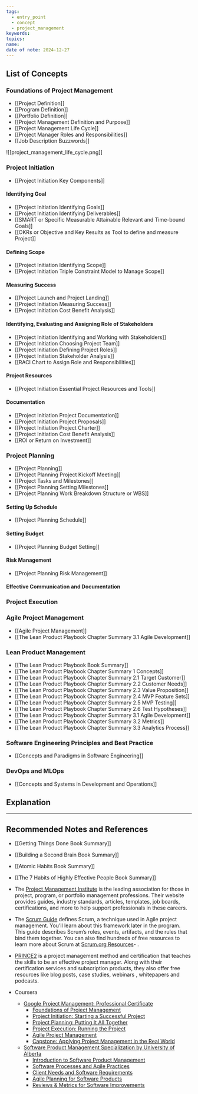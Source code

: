 ```yaml
---
tags:
  - entry_point
  - concept
  - project_management
keywords: 
topics: 
name: 
date of note: 2024-12-27
---
```


## List of Concepts

### Foundations of Project Management

- [[Project Definition]]
- [[Program Definition]]
- [[Portfolio Definition]]
- [[Project Management Definition and Purpose]]
- [[Project Management Life Cycle]]
- [[Project Manager Roles and Responsibilities]]
- [[Job Description Buzzwords]]

![[project_management_life_cycle.png]]

### Project Initiation

- [[Project Initiation Key Components]]

#### Identifying Goal

- [[Project Initiation Identifying Goals]]
- [[Project Initiation Identifying Deliverables]]
- [[SMART or Specific Measurable Attainable Relevant and Time-bound Goals]]
- [[OKRs or Objective and Key Results as Tool to define and measure Project]]

#### Defining Scope

- [[Project Initiation Identifying Scope]]
- [[Project Initiation Triple Constraint Model to Manage Scope]]

#### Measuring Success

- [[Project Launch and Project Landing]]
- [[Project Initiation Measuring Success]]
- [[Project Initiation Cost Benefit Analysis]]

#### Identifying, Evaluating and Assigning Role of Stakeholders

- [[Project Initiation Identifying and Working with Stakeholders]]
- [[Project Initiation Choosing Project Team]]
- [[Project Initiation Defining Project Roles]]
- [[Project Initiation Stakeholder Analysis]]
- [[RACI Chart to Assign Role and Responsibilities]]

#### Project Resources

- [[Project Initiation Essential Project Resources and Tools]]

#### Documentation

- [[Project Initiation Project Documentation]]
- [[Project Initiation Project Proposals]]
- [[Project Initiation Project Charter]]
- [[Project Initiation Cost Benefit Analysis]]
- [[ROI or Return on Investment]]


### Project Planning

- [[Project Planning]]
- [[Project Planning Project Kickoff Meeting]]
- [[Project Tasks and Milestones]]
- [[Project Planning Setting Milestones]]
- [[Project Planning Work Breakdown Structure or WBS]]

#### Setting Up Schedule

- [[Project Planning Schedule]]

#### Setting Budget

- [[Project Planning Budget Setting]]

#### Risk Management

- [[Project Planning Risk Management]]


#### Effective Communication and Documentation




### Project Execution


### Agile Project Management

- [[Agile Project Management]]
- [[The Lean Product Playbook Chapter Summary 3.1 Agile Development]]

### Lean Product Management

- [[The Lean Product Playbook Book Summary]]
- [[The Lean Product Playbook Chapter Summary 1 Concepts]]
- [[The Lean Product Playbook Chapter Summary 2.1 Target Customer]]
- [[The Lean Product Playbook Chapter Summary 2.2 Customer Needs]]
- [[The Lean Product Playbook Chapter Summary 2.3 Value Proposition]]
- [[The Lean Product Playbook Chapter Summary 2.4 MVP Feature Sets]]
- [[The Lean Product Playbook Chapter Summary 2.5 MVP Testing]]
- [[The Lean Product Playbook Chapter Summary 2.6 Test Hypotheses]]
- [[The Lean Product Playbook Chapter Summary 3.1 Agile Development]]
- [[The Lean Product Playbook Chapter Summary 3.2 Metrics]]
- [[The Lean Product Playbook Chapter Summary 3.3 Analytics Process]]


### Software Engineering Principles and Best Practice

- [[Concepts and Paradigms in Software Engineering]]

### DevOps and MLOps

- [[Concepts and Systems in Development and Operations]]


## Explanation





-----------
##  Recommended Notes and References


- [[Getting Things Done Book Summary]]
- [[Building a Second Brain Book Summary]]
- [[Atomic Habits Book Summary]]
- [[The 7 Habits of Highly Effective People Book Summary]]


- The [Project Management Institute](https://www.pmi.org/) is the leading association for those in project, program, or portfolio management professions. Their website provides guides, industry standards, articles, templates, job boards, certifications, and more to help support professionals in these careers.
    
- The [Scrum Guide](https://www.scrumguides.org/index.html) defines Scrum, a technique used in Agile project management. You’ll learn about this framework later in the program. This guide describes Scrum’s roles, events, artifacts, and the rules that bind them together. You can also find hundreds of free resources to learn more about Scrum at [Scrum.org Resources](https://www.scrum.org/resources)- .
    
- [PRINCE2](https://www.prince2.com/usa/resources) is a project management method and certification that teaches the skills to be an effective project manager. Along with their certification services and subscription products, they also offer free resources like blog posts, case studies, webinars , whitepapers and podcasts.

- Coursera
	- [Google Project Management: Professional Certificate](https://www.coursera.org/professional-certificates/google-project-management)
		- [Foundations of Project Management](https://www.coursera.org/learn/project-management-foundations/home/welcome)
		- [Project Initiation: Starting a Successful Project](https://www.coursera.org/learn/project-initiation-google/home/welcome)
		- [Project Planning: Putting It All Together](https://www.coursera.org/learn/project-planning-google/home/welcome)
		- [Project Execution: Running the Project](https://www.coursera.org/learn/project-execution-google/home/welcome)
		- [Agile Project Management](https://www.coursera.org/learn/agile-project-management/home/welcome)
		- [Capstone: Applying Project Management in the Real World](https://www.coursera.org/learn/applying-project-management/home/welcome)
	- [Software Product Management Specialization by University of Alberta](https://www.coursera.org/specializations/product-management)
		- [Introduction to Software Product Management](https://www.coursera.org/learn/introduction-to-software-product-management?specialization=product-management)
		- [Software Processes and Agile Practices](https://www.coursera.org/learn/software-processes-and-agile-practices?specialization=product-management)
		- [Client Needs and Software Requirements](https://www.coursera.org/learn/client-needs-and-software-requirements?specialization=product-management)
		- [Agile Planning for Software Products](https://www.coursera.org/learn/agile-planning-for-software-products?specialization=product-management)
		- [Reviews & Metrics for Software Improvements](https://www.coursera.org/learn/reviews-and-metrics-for-software-improvements?specialization=product-management)